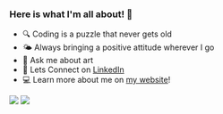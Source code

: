 ### Here is what I'm all about! 👋

- 🔍 Coding is a puzzle that never gets old
- 🌤️ Always bringing a positive attitude wherever I go
- 🎨 Ask me about art
- 🤝 Lets Connect on [LinkedIn](https://www.linkedin.com/in/benjamin-lee300)
- 💻 Learn more about me on [my website](https://minseoklee.oopy.io/)!

![](https://raw.githubusercontent.com/mslee300/my-stats/master/generated/overview.svg) ![](https://raw.githubusercontent.com/mslee300/my-stats/master/generated/languages.svg)
